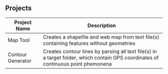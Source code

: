 ## Projects

Project Name  |  Description
-------------  |-------------
Map Tool | Creates a shapefile and web map from text file(s) containing features without geometries
Contour Generator | Creates contour lines by parsing all text file(s) in a target folder, which contain GPS coordinates of continuous point phemonena

